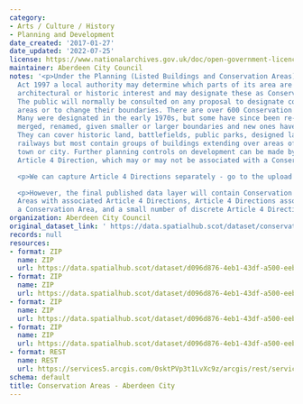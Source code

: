 ```yaml
---
category:
- Arts / Culture / History
- Planning and Development
date_created: '2017-01-27'
date_updated: '2022-07-25'
license: https://www.nationalarchives.gov.uk/doc/open-government-licence/version/3/
maintainer: Aberdeen City Council
notes: '<p>Under the Planning (Listed Buildings and Conservation Areas) (Scotland)
  Act 1997 a local authority may determine which parts of its area are of special
  architectural or historic interest and may designate these as Conservation Areas.
  The public will normally be consulted on any proposal to designate conservation
  areas or to change their boundaries. There are over 600 Conservation Areas in Scotland.
  Many were designated in the early 1970s, but some have since been re-designated,
  merged, renamed, given smaller or larger boundaries and new ones have been added.
  They can cover historic land, battlefields, public parks, designed landscapes or
  railways but most contain groups of buildings extending over areas of a village,
  town or city. Further planning controls on development can be made by way of an
  Article 4 Direction, which may or may not be associated with a Conservation Area.</p>

  <p>We can capture Article 4 Directions separately - go to the upload for that data.</p>

  <p>However, the final published data layer will contain Conservation Areas, Conservation
  Areas with associated Article 4 Directions, Article 4 Directions associated with
  a Conservation Area, and a small number of discrete Article 4 Direction areas.</p>'
organization: Aberdeen City Council
original_dataset_link: ' https://data.spatialhub.scot/dataset/conservation_areas-ac'
records: null
resources:
- format: ZIP
  name: ZIP
  url: https://data.spatialhub.scot/dataset/d096d876-4eb1-43df-a500-eebdafadc173/resource/9754f2e6-60f1-44a0-960d-b4725d316233/download/conservationareasis.zip
- format: ZIP
  name: ZIP
  url: https://data.spatialhub.scot/dataset/d096d876-4eb1-43df-a500-eebdafadc173/resource/41f1de69-1447-4ca7-9d73-655a53a6de72/download/conservation_areas.zip
- format: ZIP
  name: ZIP
  url: https://data.spatialhub.scot/dataset/d096d876-4eb1-43df-a500-eebdafadc173/resource/639e7762-6400-4c97-9be9-e74f06af3e73/download/conservation_areas.zip
- format: ZIP
  name: ZIP
  url: https://data.spatialhub.scot/dataset/d096d876-4eb1-43df-a500-eebdafadc173/resource/6c0f33e4-b8d4-4f5e-a1ee-f078c836bb5e/download/conservation_areas.zip
- format: REST
  name: REST
  url: https://services5.arcgis.com/0sktPVp3t1LvXc9z/arcgis/rest/services/Conservation_Areas/FeatureServer
schema: default
title: Conservation Areas - Aberdeen City
---
```


